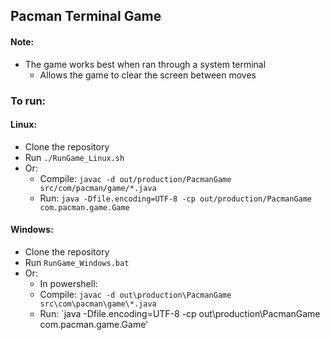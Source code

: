 ## Pacman Terminal Game

#### Note:

-   The game works best when ran through a system terminal
    -   Allows the game to clear the screen between moves

### To run:

#### Linux:

-   Clone the repository
-   Run `./RunGame_Linux.sh`
-   Or:
    -   Compile: `javac -d out/production/PacmanGame src/com/pacman/game/*.java`
    -   Run: `java -Dfile.encoding=UTF-8 -cp out/production/PacmanGame com.pacman.game.Game`

#### Windows:

-   Clone the repository
-   Run `RunGame_Windows.bat`
-   Or:
    -   In powershell:
    -   Compile: `javac -d out\production\PacmanGame src\com\pacman\game\*.java`
    -   Run: `java -Dfile.encoding=UTF-8 -cp out\production\PacmanGame com.pacman.game.Game'

